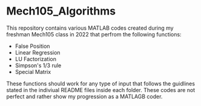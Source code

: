 # Mech105_Algorithms #
This repository contains various MATLAB codes created during my freshman Mech105 class in 2022 that perfrom the following functions:
* False Position
* Linear Regression
* LU Factorization
* Simpson's 1/3 rule
* Special Matrix

These functions should work for any type of input that follows the guidlines stated in the indiviual README files inside each folder.
These codes are not perfect and rather show my progression as a MATLAGB coder.
